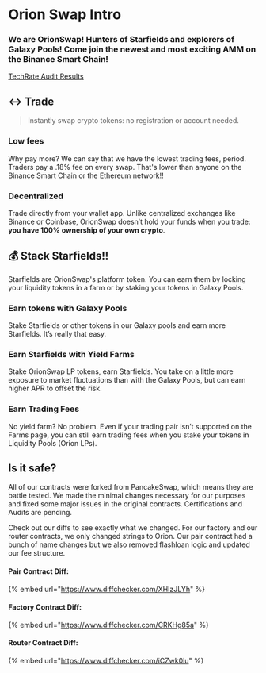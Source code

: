 # Orion Swap Intro

### We are OrionSwap! Hunters of Starfields and explorers of Galaxy Pools! Come join the newest and most exciting AMM on the Binance Smart Chain!

[TechRate Audit Results](https://github.com/TechRate/Smart-Contract-Audits/blob/main/Orion%20Standart%20Smart%20Contract%20Security%20Audit.pdf)

## 

## ↔️ Trade

> Instantly swap crypto tokens: no registration or account needed.

### Low fees

Why pay more? We can say that we have the lowest trading fees, period. Traders pay a .18% fee on every swap. That's lower than anyone on the Binance Smart Chain or the Ethereum network!!

### Decentralized

Trade directly from your wallet app. Unlike centralized exchanges like Binance or Coinbase, OrionSwap doesn’t hold your funds when you trade: **you have 100% ownership of your own crypto**.

## 💰 Stack Starfields!!

Starfields are OrionSwap's platform token. You can earn them by locking your liquidity tokens in a farm or by staking your tokens in Galaxy Pools.

### Earn tokens with Galaxy Pools

Stake Starfields or other tokens in our Galaxy pools and earn more Starfields. It’s really that easy.

### Earn Starfields with Yield Farms

Stake OrionSwap LP tokens, earn Starfields. You take on a little more exposure to market fluctuations than with the Galaxy Pools, but can earn higher APR to offset the risk.

### Earn Trading Fees

No yield farm? No problem. Even if your trading pair isn’t supported on the Farms page, you can still earn trading fees when you stake your tokens in Liquidity Pools \(Orion LPs\).

## Is it safe?

All of our contracts were forked from PancakeSwap, which means they are battle tested. We made the minimal changes necessary for our purposes and fixed some major issues in the original contracts. Certifications and Audits are pending.

Check out our diffs to see exactly what we changed. For our factory and our router contracts, we only changed strings to Orion. Our pair contract had a bunch of name changes but we also removed flashloan logic and updated our fee structure. 

#### Pair Contract Diff:

{% embed url="https://www.diffchecker.com/XHIzJLYh" %}

#### Factory Contract Diff:

{% embed url="https://www.diffchecker.com/CRKHg85a" %}

#### Router Contract Diff:

{% embed url="https://www.diffchecker.com/iCZwk0lu" %}



